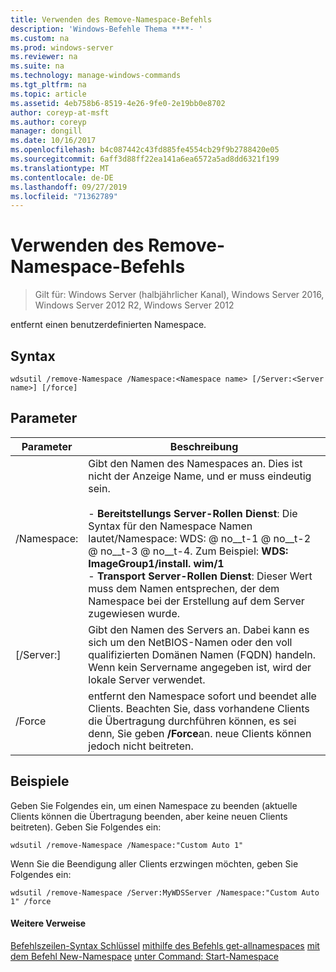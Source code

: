 ```yaml
---
title: Verwenden des Remove-Namespace-Befehls
description: 'Windows-Befehle Thema ****- '
ms.custom: na
ms.prod: windows-server
ms.reviewer: na
ms.suite: na
ms.technology: manage-windows-commands
ms.tgt_pltfrm: na
ms.topic: article
ms.assetid: 4eb758b6-8519-4e26-9fe0-2e19bb0e8702
author: coreyp-at-msft
ms.author: coreyp
manager: dongill
ms.date: 10/16/2017
ms.openlocfilehash: b4c087442c43fd885fe4554cb29f9b2788420e05
ms.sourcegitcommit: 6aff3d88ff22ea141a6ea6572a5ad8dd6321f199
ms.translationtype: MT
ms.contentlocale: de-DE
ms.lasthandoff: 09/27/2019
ms.locfileid: "71362789"
---
```

# <a name="using-the-remove-namespace-command"></a>Verwenden des Remove-Namespace-Befehls

>Gilt für: Windows Server (halbjährlicher Kanal), Windows Server 2016, Windows Server 2012 R2, Windows Server 2012

entfernt einen benutzerdefinierten Namespace.
## <a name="syntax"></a>Syntax
```
wdsutil /remove-Namespace /Namespace:<Namespace name> [/Server:<Server name>] [/force]
```
## <a name="parameters"></a>Parameter
|Parameter|Beschreibung|
|-------|--------|
|/Namespace: <Namespace name>|Gibt den Namen des Namespaces an. Dies ist nicht der Anzeige Name, und er muss eindeutig sein.<br /><br />-   **Bereitstellungs Server-Rollen Dienst**: Die Syntax für den Namespace Namen lautet/Namespace: WDS: <ImageGroup> @ no__t-1 @ no__t-2 @ no__t-3 @ no__t-4. Zum Beispiel: **WDS: ImageGroup1/install. wim/1**<br />-   **Transport Server-Rollen Dienst**: Dieser Wert muss dem Namen entsprechen, der dem Namespace bei der Erstellung auf dem Server zugewiesen wurde.|
|[/Server:<Server name>]|Gibt den Namen des Servers an. Dabei kann es sich um den NetBIOS-Namen oder den voll qualifizierten Domänen Namen (FQDN) handeln. Wenn kein Servername angegeben ist, wird der lokale Server verwendet.|
|/Force|entfernt den Namespace sofort und beendet alle Clients. Beachten Sie, dass vorhandene Clients die Übertragung durchführen können, es sei denn, Sie geben **/Force**an. neue Clients können jedoch nicht beitreten.|
## <a name="BKMK_examples"></a>Beispiele
Geben Sie Folgendes ein, um einen Namespace zu beenden (aktuelle Clients können die Übertragung beenden, aber keine neuen Clients beitreten). Geben Sie Folgendes ein:
```
wdsutil /remove-Namespace /Namespace:"Custom Auto 1"
```
Wenn Sie die Beendigung aller Clients erzwingen möchten, geben Sie Folgendes ein:
```
wdsutil /remove-Namespace /Server:MyWDSServer /Namespace:"Custom Auto 1" /force
```
#### <a name="additional-references"></a>Weitere Verweise
[Befehlszeilen-Syntax Schlüssel](command-line-syntax-key.md)
[mithilfe des Befehls get-allnamespaces](using-the-get-allnamespaces-command.md)
[mit dem Befehl New-Namespace](using-the-new-namespace-command.md)
[unter Command: Start-Namespace](subcommand-start-namespace.md)
